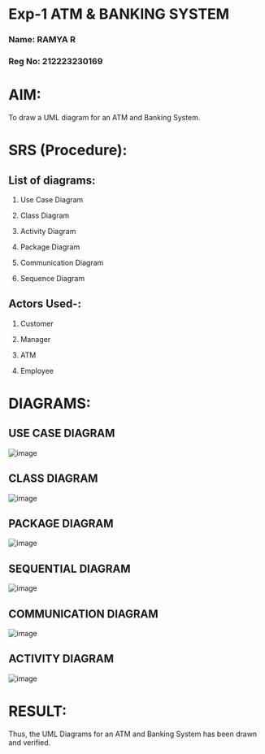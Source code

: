 # Exp-1 ATM & BANKING SYSTEM
### Name: RAMYA R
### Reg No: 212223230169
# AIM:

To draw a UML diagram for an ATM and Banking System.

# SRS (Procedure):

## List of diagrams:

1. Use Case Diagram

2. Class Diagram

3. Activity Diagram

4. Package Diagram

5. Communication Diagram

6. Sequence Diagram

## Actors Used-:

1. Customer

2. Manager

3. ATM

4. Employee

# DIAGRAMS:
## USE CASE DIAGRAM
![image](https://github.com/user-attachments/assets/5412f665-14dc-4133-b588-40c75cc32c1c)

## CLASS DIAGRAM
![image](https://github.com/user-attachments/assets/d6ca65e9-440b-4e86-9677-de52000b2cb1)

## PACKAGE DIAGRAM
![image](https://github.com/user-attachments/assets/f45845c4-978c-4d90-822f-7e1d85f09be6)

## SEQUENTIAL DIAGRAM
![image](https://github.com/user-attachments/assets/d1a8b0b0-91b3-4159-b104-3850bd930f9f)

## COMMUNICATION DIAGRAM
![image](https://github.com/user-attachments/assets/5e8048aa-e870-428c-8972-f37686f084c0)

## ACTIVITY DIAGRAM
![image](https://github.com/user-attachments/assets/3ffc1430-994f-4c33-bbc9-a9c61a38101a)


# RESULT:
Thus, the UML Diagrams for an ATM and Banking System has been drawn and verified.
